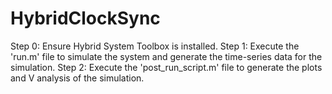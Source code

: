 # HybridClockSync

Step 0: Ensure Hybrid System Toolbox is installed.
Step 1: Execute the 'run.m' file to simulate the system and generate the time-series data for the simulation. 
Step 2: Execute the 'post_run_script.m' file to generate the plots and V analysis of the simulation.
